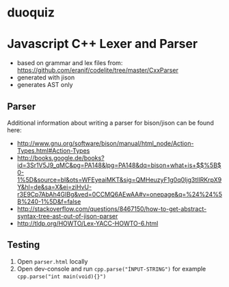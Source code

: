 duoquiz
=======
# Javascript C++ Lexer and Parser

* based on grammar and lex files from: https://github.com/eranif/codelite/tree/master/CxxParser
* generated with jison
* generates AST only


## Parser
Additional information about writing a parser for bison/jison can be found here:
* http://www.gnu.org/software/bison/manual/html_node/Action-Types.html#Action-Types
* http://books.google.de/books?id=3Sr1V5J9_qMC&pg=PA148&lpg=PA148&dq=bison+what+is+$$%5B$0-1%5D&source=bl&ots=WFEyeaiMKT&sig=QMHeuzyF1g0q0Ijg3tlIRKrpX9Y&hl=de&sa=X&ei=ziHvU-r3E9Cp7AbAh4GIBg&ved=0CCMQ6AEwAA#v=onepage&q=%24%24%5B%240-1%5D&f=false
* http://stackoverflow.com/questions/8467150/how-to-get-abstract-syntax-tree-ast-out-of-jison-parser
* http://tldp.org/HOWTO/Lex-YACC-HOWTO-6.html

## Testing
1. Open ```parser.html``` locally
2. Open dev-console and run ```cpp.parse("ÍNPUT-STRING")``` for example ```cpp.parse("int main(void){}")```
